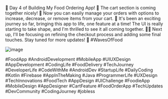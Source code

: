 🚀 Day 4 of Building My Food Ordering App! 🚀
The cart section is coming together nicely! 🛒 Now you can easily manage your orders with options to increase, decrease, or remove items from your cart. 🥳 It's been an exciting journey so far, bringing this app to life, one feature at a time! The UI is really starting to take shape, and I'm thrilled to see it all coming together. 🍔🍜 Next up, I'll be focusing on refining the checkout process and adding some final touches. Stay tuned for more updates! 🙌
#WavesOfFood

![image](https://github.com/user-attachments/assets/28098f9e-2863-41ea-9c40-4dd70edb6f82)




#FoodApp #AndroidDevelopment #MobileApp #UIUXDesign #AppDevelopment #CodingLife #FoodDelivery #TechJourney #DeveloperLife #CodeWithMe #AndroidDev #StartupLife #DailyCoding #Kotlin #Firebase #AppInTheMaking #Java #ProgrammerLife #UXDesign #TechInnovations #FoodTech #AppDesign #UIChallenge #FoodieApp #MobileDesign #AppDesigner #CartFeature #FoodOrderApp #TechUpdates #DevCommunity #CodingJourney #jobless
